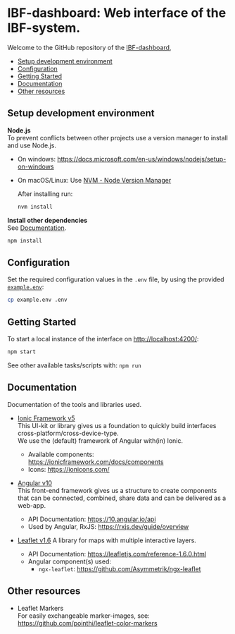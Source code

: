 # IBF-dashboard: Web interface of the IBF-system.

Welcome to the GitHub repository of the [IBF-dashboard](http://ibf-system.westeurope.cloudapp.azure.com/),

- [Setup development environment](#setup-development-environment)
- [Configuration](#configuration)
- [Getting Started](#getting-started)
- [Documentation](#documentation)
- [Other resources](#other-resources)

## Setup development environment

**Node.js**  
To prevent conflicts between other projects use a version manager to install and use Node.js.

- On windows: <https://docs.microsoft.com/en-us/windows/nodejs/setup-on-windows>
- On macOS/Linux: Use [NVM - Node Version Manager](http://nvm.sh/)

  After installing run:

  ```sh
  nvm install
  ```

**Install other dependencies**  
See [Documentation](#documentation).

```sh
npm install
```

## Configuration

Set the required configuration values in the `.env` file, by using the provided [`example.env`](example.env):

```sh
cp example.env .env
```

## Getting Started

To start a local instance of the interface on <http://localhost:4200/>:

```sh
npm start
```

See other available tasks/scripts with: `npm run`

## Documentation

Documentation of the tools and libraries used.

- [Ionic Framework v5](https://ionicframework.com/docs/)  
  This UI-kit or library gives us a foundation to quickly build interfaces cross-platform/cross-device-type.  
  We use the (default) framework of Angular with(in) Ionic.

  - Available components: <https://ionicframework.com/docs/components>
  - Icons: <https://ionicons.com/>

- [Angular v10](https://v10.angular.io/docs)  
  This front-end framework gives us a structure to create components that can be connected, combined, share data and can be delivered as a web-app.

  - API Documentation: <https://10.angular.io/api>
  - Used by Angular, RxJS: <https://rxjs.dev/guide/overview>

- [Leaflet v1.6](https://leafletjs.com/)
  A library for maps with multiple interactive layers.
  - API Documentation: <https://leafletjs.com/reference-1.6.0.html>
  - Angular component(s) used:
    - `ngx-leaflet`: <https://github.com/Asymmetrik/ngx-leaflet>

## Other resources

- Leaflet Markers  
  For easily exchangeable marker-images, see: <https://github.com/pointhi/leaflet-color-markers>
